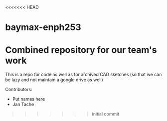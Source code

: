 <<<<<<< HEAD
# baymax-enph253
Combined repository for our team's work
=======
This is a repo for code as well as for archived CAD sketches (so that we can be lazy and not maintain a google drive as well)

Contributors:

* Put names here
* Jan Tache
>>>>>>> initial commit
